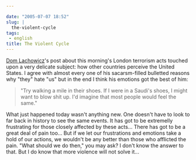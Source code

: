 ```yaml
---

date: "2005-07-07 18:52"
slug: |
  the-violent-cycle
tags:
 - english
title: The Violent Cycle
---
```


[Dom
Lachowicz](http://www.advogato.org/person/cinamod/diary.html?start=59)\'s
post about this morning\'s London terrorism acts touched upon a very
delicate subject: how other countries perceive the United States. I
agree with almost every one of his sacarsm-filled bulletted reasons why
"they" hate "us" but in the end I think his emotions got the best of
him:

> \"Try walking a mile in their shoes. If I were in a Saudi's shoes, I
> might want to blow shit up. I'd imagine that most people would feel
> the same.\"

What just happened today wasn't anything new. One doesn't have to look
to far back in history to see the same events. It has got to be
extremelly frustrating for those closely affected by these acts... There
has got to be a great deal of pain too... But if we let our frustrations
and emotions take a hold of our actions, we wouldn't be any better than
those who afflicted the pain. "What should we do then," you may ask? I
don't know the answer to that. But I do know that more violence will not
solve it...
